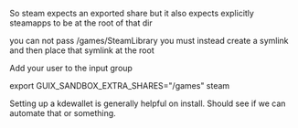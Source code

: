 So steam expects an exported share
but it also expects explicitly steamapps to be at the root of that dir

you can not pass /games/SteamLibrary
you must instead create a symlink and then place that symlink at the root




Add your user to the input group






export GUIX_SANDBOX_EXTRA_SHARES="/games" 
steam

Setting up a kdewallet is generally helpful on install. Should see if we can automate that or something.